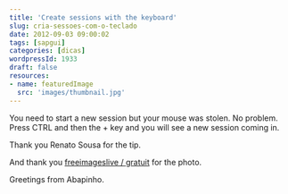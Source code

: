 ```yaml
---
title: 'Create sessions with the keyboard'
slug: cria-sessoes-com-o-teclado
date: 2012-09-03 09:00:02
tags: [sapgui]
categories: [dicas]
wordpressId: 1933
draft: false
resources:
- name: featuredImage
  src: 'images/thumbnail.jpg'
---
```

You need to start a new session but your mouse was stolen. No problem. Press CTRL and then the + key and you will see a new session coming in.

Thank you Renato Sousa for the tip.

And thank you [freeimageslive / gratuit][1] for the photo.

Greetings from Abapinho.

   [1]: https://www.freeimageslive.co.uk/free_stock_image/additionkeyjpg
